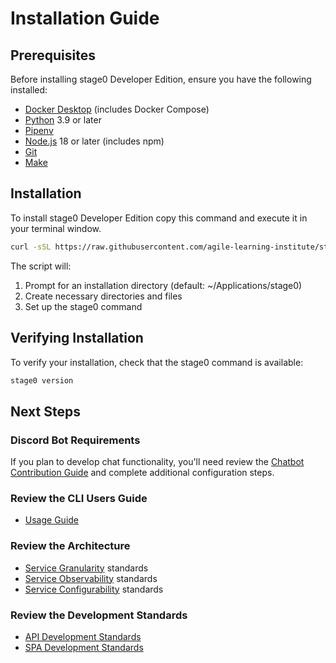 # Installation Guide

## Prerequisites

Before installing stage0 Developer Edition, ensure you have the following installed:

- [Docker Desktop](https://www.docker.com/products/docker-desktop/) (includes Docker Compose)
- [Python](https://www.python.org/downloads/) 3.9 or later
- [Pipenv](https://pipenv.pypa.io/en/latest/installation/)
- [Node.js](https://nodejs.org/) 18 or later (includes npm)
- [Git](https://git-scm.com/downloads)
- [Make](https://www.gnu.org/software/make/)

## Installation

To install stage0 Developer Edition copy this command and execute it in your terminal window.

```bash
curl -sSL https://raw.githubusercontent.com/agile-learning-institute/stage0/main/developer_edition/install.sh | bash
```

The script will:
1. Prompt for an installation directory (default: ~/Applications/stage0)
2. Create necessary directories and files
3. Set up the stage0 command

## Verifying Installation

To verify your installation, check that the stage0 command is available:
   ```bash
   stage0 version
   ```

## Next Steps

### Discord Bot Requirements

If you plan to develop chat functionality, you'll need review the [Chatbot Contribution Guide](./bot_guide.md) and complete additional configuration steps.

### Review the CLI Users Guide
- [Usage Guide](./usage.md)

### Review the Architecture
- [Service Granularity](./service-granularity.md) standards
- [Service Observability](./service-observability.md) standards
- [Service Configurability](./service-configurability.md) standards

### Review the Development Standards
- [API Development Standards](./api-standards.md) 
- [SPA Development Standards](./spa-standards.md)
